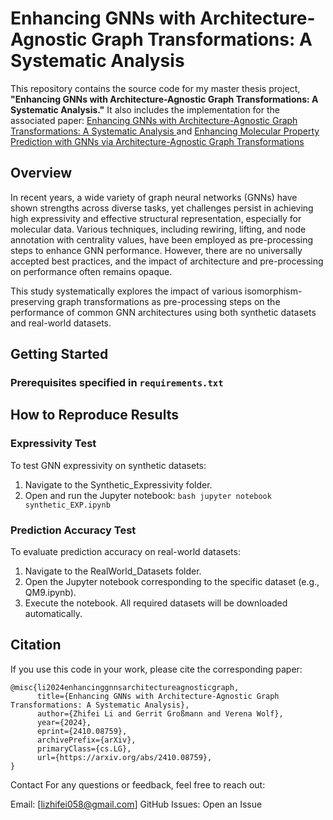 # Enhancing GNNs with Architecture-Agnostic Graph Transformations: A Systematic Analysis

This repository contains the source code for my master thesis project, **"Enhancing GNNs with Architecture-Agnostic Graph Transformations: A Systematic Analysis."** It also includes the implementation for the associated paper: [Enhancing GNNs with Architecture-Agnostic Graph Transformations: A Systematic Analysis
](https://arxiv.org/abs/2410.08759) and [Enhancing Molecular Property Prediction with GNNs via Architecture-Agnostic Graph Transformations](https://openreview.net/forum?id=Xp4vZ3eAwd&referrer=%5Bthe%20profile%20of%20Zhifei%20Li%5D(%2Fprofile%3Fid%3D~Zhifei_Li4))

## Overview

In recent years, a wide variety of graph neural networks (GNNs) have shown strengths across diverse tasks, yet challenges persist in achieving high expressivity and effective structural representation, especially for molecular data. Various techniques, including rewiring, lifting, and node annotation with centrality values, have been employed as pre-processing steps to enhance GNN performance. However, there are no universally accepted best practices, and the impact of architecture and pre-processing on performance often remains opaque.

This study systematically explores the impact of various isomorphism-preserving graph transformations as pre-processing steps on the performance of common GNN architectures using both synthetic datasets and real-world datasets. 
    

## Getting Started

### Prerequisites specified in `requirements.txt`


## How to Reproduce Results
### Expressivity Test
To test GNN expressivity on synthetic datasets:

1. Navigate to the Synthetic_Expressivity folder.
2. Open and run the Jupyter notebook:
``` bash jupyter notebook synthetic_EXP.ipynb ```

### Prediction Accuracy Test
To evaluate prediction accuracy on real-world datasets:

1. Navigate to the RealWorld_Datasets folder.
2. Open the Jupyter notebook corresponding to the specific dataset (e.g., QM9.ipynb).
3. Execute the notebook. All required datasets will be downloaded automatically.

## Citation
If you use this code in your work, please cite the corresponding paper:

```
@misc{li2024enhancinggnnsarchitectureagnosticgraph,
      title={Enhancing GNNs with Architecture-Agnostic Graph Transformations: A Systematic Analysis}, 
      author={Zhifei Li and Gerrit Großmann and Verena Wolf},
      year={2024},
      eprint={2410.08759},
      archivePrefix={arXiv},
      primaryClass={cs.LG},
      url={https://arxiv.org/abs/2410.08759}, 
}
```

Contact
For any questions or feedback, feel free to reach out:

Email: [lizhifei058@gmail.com]
GitHub Issues: Open an Issue
